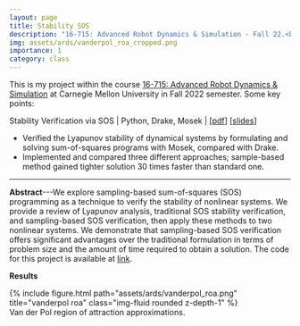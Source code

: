 ```yaml
---
layout: page
title: Stability SOS
description: "16-715: Advanced Robot Dynamics & Simulation - Fall 22.<br>Stability Verification Using Sum-of-Squares Programming"
img: assets/ards/vanderpol_roa_cropped.png
importance: 1
category: class
---
```

This is my project within the course [16-715: Advanced Robot Dynamics & Simulation](https://github.com/dynamics-simulation-16-715) at Carnegie Mellon University in Fall 2022 semester. Some key points:

Stability Verification via SOS \| Python, Drake, Mosek \| [[pdf](/assets/ards/F22_ARDS_Report.pdf)] [[slides](https://docs.google.com/presentation/d/1_4_3-siBjZcEE_0RPOMISLzRe4aqkGiOhhM8N28gGm0/edit?usp=sharing)]

- Verified the Lyapunov stability of dynamical systems by formulating and solving sum-of-squares programs with Mosek, compared with Drake.
- Implemented and compared three different approaches; sample-based method gained tighter solution 30 times faster than standard one.

---

**Abstract**---We explore sampling-based sum-of-squares (SOS) programming as a technique to verify the stability of nonlinear systems. We provide a review of Lyapunov analysis, traditional SOS stability verification, and sampling-based SOS verification, then apply these methods to two nonlinear systems. We demonstrate that sampling-based SOS verification offers significant advantages over the traditional formulation in terms of problem size and the amount of time required to obtain a solution. The code for this project is available at [link](https://github.com/EpicDuckPotato/final_project_16715.git).

**Results**

<div class="row justify-content-sm-center">
    <div class="col-sm-6 mt-3 mt-md-0">
        {% include figure.html path="assets/ards/vanderpol_roa.png" title="vanderpol roa" class="img-fluid rounded z-depth-1" %}
    </div>
</div>
<div class="caption">
    Van der Pol region of attraction approximations.
</div>